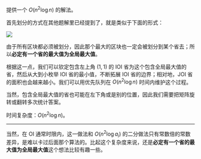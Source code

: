 提供一个 $O(n^2 \log n)$ 的解法。

首先划分的方式在其他题解里已经提到了，就是类似于下面的形式：

![](https://cdn.luogu.com.cn/upload/image_hosting/blqrr4pd.png)

由于所有区块都必须被划分，因此那个最大的区块也一定会被划分到某个省去；所以**必定有一个省的最大值为全局最大值**。

根据这一点，我们可以钦定包含左上角 $(1, 1)$ 的 IOI 省为这个包含全局最大值的省，然后从大到小枚举 IOI 省的最小值，不断拓展 IOI 省的边界；相对地，JOI 省的面积也会越来越小。我们可以用优先队列在 $O(n^2 \log n)$ 时间内维护这个过程。

当然，包含全局最大值的省也可能在左下角或是别的位置，因此我们需要把矩阵旋转或翻转多次统计答案。

时间复杂度：$O(n^2 \log n)$。

---

当然，在 OI 通常时限内，这一做法和 $O(n^2 \log a_i)$ 的二分做法只有常数倍的常数差异，是难以卡过后面那个算法的。比起这个复杂度来说，还是**必定有一个省的最大值为全局最大值**这个想法比较有趣一些。